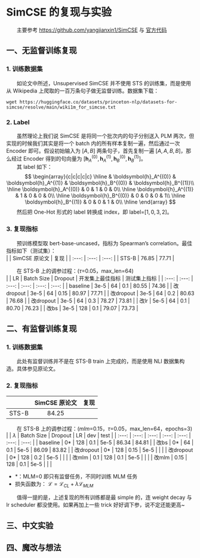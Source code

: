 # SimCSE 的复现与实验
&emsp;&emsp;主要参考 https://github.com/yangjianxin1/SimCSE 与 [官方代码](https://github.com/princeton-nlp/SimCSE)
## 一、无监督训练复现
### 1. 训练数据集
&emsp;&emsp;如论文中所述，Unsupervised SimCSE 并不使用 STS 的训练集，而是使用从 Wikipedia 上爬取的一百万条句子做无监督训练。数据集下载：  
```
wget https://huggingface.co/datasets/princeton-nlp/datasets-for-simcse/resolve/main/wiki1m_for_simcse.txt
```

### 2. Label
&emsp;&emsp;虽然理论上我们说 SimCSE 是将同一个批次内的句子分别送入 PLM 两次，但实现的时候我们其实是将一个 batch 内的所有样本复制一遍，然后通过一次 Encoder 即可。假设初始输入为 $[A, B]$ 两条句子，首先复制一遍 $[A, A, B, B]$，那么经过 Encoder 得到的句向量为 $[\boldsymbol {h}_A^{(0)}, \boldsymbol {h}_A^{(1)}, \boldsymbol {h}_B^{(0)}, \boldsymbol {h}_B^{(1)}]$。  
&emsp;&emsp;其 label 如下：  
$$
\begin{array}{c|c|c|c|c} 
\hline 
& \boldsymbol{h}_A^{(0)} & \boldsymbol{h}_A^{(1)} & \boldsymbol{h}_B^{(0)} & \boldsymbol{h}_B^{(1)}\\ 
\hline 
\boldsymbol{h}_A^{(0)} & 0 & 1 & 0 & 0\\ 
\hline 
\boldsymbol{h}_A^{(1)} & 1 & 0 & 0 & 0\\ 
\hline 
\boldsymbol{h}_B^{(0)} & 0 & 0 & 0 & 1\\ 
\hline 
\boldsymbol{h}_B^{(1)} & 0 & 0 & 1 & 0\\ 
\hline 
\end{array}
$$
&emsp;&emsp;然后把 One-Hot 形式的 label 转换成 index，即 label=$[1,0,3,2]$。  

### 3. 复现指标
&emsp;&emsp;预训练模型取 bert-base-uncased，指标为 Spearman’s correlation。最佳指标如下（测试集）：  
| | SimCSE 原论文 | 复现 |
| :---: |  :---: |  :---: |
| STS-B | 76.85 | 77.71 |

&emsp;&emsp;在 STS-B 上的调参过程：($\tau$=0.05，max_len=64)  
|  | LR | Batch Size | Dropout | 开发集上最佳指标 | 测试集上指标 |
| :---: | :---: |  :---: |  :---: |  :---: |  :---: |
| baseline | 3e-5 | 64 | 0.1 | 80.55 | 74.36 |
| 改dropout | 3e-5 | 64 | 0.15 | 80.97 | 77.71 |
| 改dropout | 3e-5 | 64 | 0.2 | 80.63 | 76.68 |
| 改dropout | 3e-5 | 64 | 0.3 | 78.27 | 73.81 |
| 改lr | 5e-5 | 64 | 0.1 | 80.70 | 76.23 |
| 改bs | 3e-5 | 128 | 0.1 | 79.07 | 73.73 |


## 二、有监督训练复现
### 1. 训练数据集
&emsp;&emsp;此处有监督训练并不是在 STS-B train 上完成的，而是使用 NLI 数据集构造。具体参见原论文。  

### 2. 复现指标
| | SimCSE 原论文 | 复现 |
| :---: |  :---: |  :---: |
| STS-B | 84.25 |  |

&emsp;&emsp;在 STS-B 上的调参过程：($mlm$=0.15，$\tau$=0.05，max_len=64，epochs=3)  
|  | $\lambda$ | Batch Size | Dropout | LR | dev | test |
| :---: | :---: |  :---: |  :---: |  :---: |  :---: |  :---: |
| baseline | 0* | 128 | 0.1 | 5e-5 | 86.34 | 84.81 |
| 改bs | 0* | 64 | 0.1 | 5e-5 | 86.09 | 83.82 |
| 改dropout | 0* | 128 | 0.15 | 5e-5 |  |  |
| 改dropout | 0* | 128 | 0.2 | 5e-5 |  |  |
| 改mlm | 0.1 | 128 | 0.1 | 5e-5 |  |  |
| 改mlm | 0.15 | 128 | 0.1 | 5e-5 |  |  |

* *：MLM=0 即只有监督任务，不同时训练 MLM 任务
* 损失函数为： $\mathcal{L}=\mathcal{L}_{CL}+\lambda \mathcal{L}_{MLM}$

&emsp;&emsp;值得一提的是，上述复现的所有训练都是最 simple 的，连 weight decay 与 lr scheduler 都没使用。如果再加上一些 trick 好好调下参，说不定还能更高~

## 三、中文实验


## 四、魔改与想法